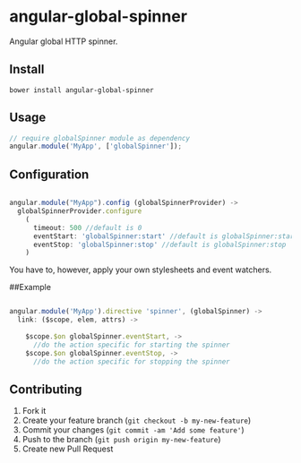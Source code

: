 angular-global-spinner
======================

Angular global HTTP spinner.

## Install

```
bower install angular-global-spinner
```

## Usage

```js
// require globalSpinner module as dependency
angular.module('MyApp', ['globalSpinner']);
```

## Configuration
```js

angular.module("MyApp").config (globalSpinnerProvider) ->
  globalSpinnerProvider.configure
    (
      timeout: 500 //default is 0
      eventStart: 'globalSpinner:start' //default is globalSpinner:start
      eventStop: 'globalSpinner:stop' //default is globalSpinner:stop
    )
```

You have to, however, apply your own stylesheets and event watchers.

##Example

```js

angular.module('MyApp').directive 'spinner', (globalSpinner) ->
  link: ($scope, elem, attrs) ->
  
    $scope.$on globalSpinner.eventStart, ->
      //do the action specific for starting the spinner
    $scope.$on globalSpinner.eventStop, ->
      //do the action specific for stopping the spinner

```

## Contributing

1. Fork it
2. Create your feature branch (`git checkout -b my-new-feature`)
3. Commit your changes (`git commit -am 'Add some feature'`)
4. Push to the branch (`git push origin my-new-feature`)
5. Create new Pull Request
